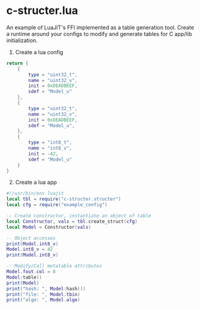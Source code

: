 # c-structer.lua

An example of LuaJIT's FFI implemented as a table generation tool. Create a 
runtime around your configs to modify and generate tables for C app/lib 
initialization.

1. Create a lua config

```Lua
return {
    {
        type = "uint32_t",
        name = "uint32_v",
        init = 0xDEADBEEF,
        sdef = "Model_u"
    },
    {
        type = "uint32_t",
        name = "uint32_v",
        init = 0xDEADBEEF,
        sdef = "Model_u",
    },
    {
        type = "int8_t",
        name = "int8_v",
        init = -42,
        sdef = "Model_u"
    }
}

```

2. Create a lua app

```Lua
#!/usr/bin/env luajit
local tbl = require("c-structer.structer")
local cfg = require("example_config")

-- Create constructor, instantiate an object of table
local Constructor, vals = tbl.create_struct(cfg)
local Model = Constructor(vals)

-- Object accesses
print(Model.int8_v)
Model.int8_v = 42
print(Model.int8_v)

-- Modify/Call metatable attributes
Model.fout.col = 8
Model:table()
print(Model)
print("hash: ", Model:hash())
print("file: ", Model.tbin)
print("algo: ", Model.algo)
```
